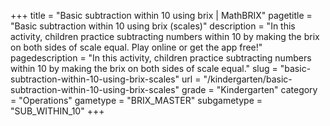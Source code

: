 +++
title = "Basic subtraction within 10 using brix | MathBRIX"
pagetitle = "Basic subtraction within 10 using brix (scales)"
description = "In this activity, children practice subtracting numbers within 10 by making the brix on both sides of scale equal. Play online or get the app free!"
pagedescription = "In this activity, children practice subtracting numbers within 10 by making the brix on both sides of scale equal."
slug = "basic-subtraction-within-10-using-brix-scales"
url = "/kindergarten/basic-subtraction-within-10-using-brix-scales"
grade = "Kindergarten"
category = "Operations"
gametype = "BRIX_MASTER"
subgametype = "SUB_WITHIN_10"
+++